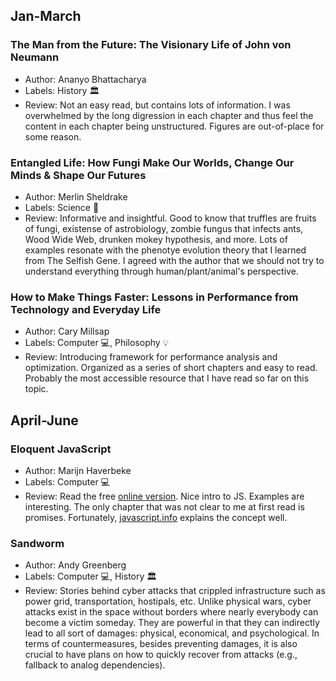 ## Jan-March
### The Man from the Future: The Visionary Life of John von Neumann 
- Author: Ananyo Bhattacharya
- Labels: History :classical_building:
- Review: Not an easy read, but contains lots of information. I was overwhelmed by the long digression in each chapter and thus feel the content in each chapter being unstructured. Figures are out-of-place for some reason.

### Entangled Life: How Fungi Make Our Worlds, Change Our Minds & Shape Our Futures
- Author: Merlin Sheldrake
- Labels: Science :microscope:
- Review: Informative and insightful. Good to know that truffles are fruits of fungi, existense of astrobiology, zombie fungus that infects ants, Wood Wide Web, drunken mokey hypothesis, and more. Lots of examples resonate with the phenotye evolution theory that I learned from The Selfish Gene. I agreed with the author that we should not try to understand everything through human/plant/animal's perspective.

### How to Make Things Faster: Lessons in Performance from Technology and Everyday Life
- Author: Cary Millsap
- Labels: Computer :computer:, Philosophy :bulb:
- Review: Introducing framework for performance analysis and optimization. Organized as a series of short chapters and easy to read. Probably the most accessible resource that I have read so far on this topic.

## April-June
### Eloquent JavaScript
- Author: Marijn Haverbeke
- Labels: Computer :computer:
- Review: Read the free [online version](https://eloquentjavascript.net/index.html). Nice intro to JS. Examples are interesting. The only chapter that was not clear to me at first read is promises. Fortunately, [javascript.info](https://javascript.info/) explains the concept well.

### Sandworm
- Author: Andy Greenberg
- Labels: Computer :computer:, History :classical_building:
- Review: Stories behind cyber attacks that crippled infrastructure such as power grid, transportation, hostipals, etc. Unlike physical wars, cyber attacks exist in the space without borders where nearly everybody can become a victim someday. They are powerful in that they can indirectly lead to all sort of damages: physical, economical, and psychological. In terms of countermeasures, besides preventing damages, it is also crucial to have plans on how to quickly recover from attacks (e.g., fallback to analog dependencies).
